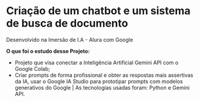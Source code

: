 # Criação de um chatbot e um sistema de busca de documento
Desenvolvido na Imersão de I.A - Alura com Google

<b>O que foi o estudo desse Projeto:</b>
<ul>
  <li>Projeto que visa conectar a Inteligência Artificial Gemini API com o Google Colab;</li>
  <li>Criar prompts de forma profissional e obter as respostas mais assertivas da IA, usar o Google IA Studio para prototipar prompts com modelos generativos do Google | As tecnologias usadas foram: Python e Gemini API.
</li>
</ul>


